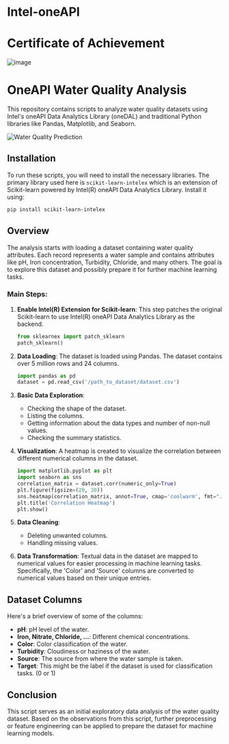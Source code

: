 # Intel-oneAPI

# Certificate of Achievement

![image](https://github.com/user-attachments/assets/8615397e-189b-4575-bd88-951340a16d5b)

# OneAPI Water Quality Analysis

This repository contains scripts to analyze water quality datasets using Intel's oneAPI Data Analytics Library (oneDAL) and traditional Python libraries like Pandas, Matplotlib, and Seaborn.

![Water Quality Prediction](https://github.com/Aditya3012Purwar/Intel-oneAPI/assets/103439955/11e84689-5ab6-48e9-aaf2-fc4e012bdc98)


## Installation

To run these scripts, you will need to install the necessary libraries. The primary library used here is `scikit-learn-intelex` which is an extension of Scikit-learn powered by Intel(R) oneAPI Data Analytics Library. Install it using:

```bash
pip install scikit-learn-intelex
```

## Overview

The analysis starts with loading a dataset containing water quality attributes. Each record represents a water sample and contains attributes like pH, Iron concentration, Turbidity, Chloride, and many others. The goal is to explore this dataset and possibly prepare it for further machine learning tasks.

### Main Steps:

1. **Enable Intel(R) Extension for Scikit-learn**:
   This step patches the original Scikit-learn to use Intel(R) oneAPI Data Analytics Library as the backend.
   
   ```python
   from sklearnex import patch_sklearn
   patch_sklearn()
   ```

2. **Data Loading**:
   The dataset is loaded using Pandas. The dataset contains over 5 million rows and 24 columns.
   
   ```python
   import pandas as pd
   dataset = pd.read_csv('/path_to_dataset/dataset.csv')
   ```

3. **Basic Data Exploration**:
   - Checking the shape of the dataset.
   - Listing the columns.
   - Getting information about the data types and number of non-null values.
   - Checking the summary statistics.

4. **Visualization**:
   A heatmap is created to visualize the correlation between different numerical columns in the dataset.
   
   ```python
   import matplotlib.pyplot as plt
   import seaborn as sns
   correlation_matrix = dataset.corr(numeric_only=True)
   plt.figure(figsize=(20, 20))
   sns.heatmap(correlation_matrix, annot=True, cmap='coolwarm', fmt=".2f", square=True)
   plt.title('Correlation Heatmap')
   plt.show()
   ```

5. **Data Cleaning**:
   - Deleting unwanted columns.
   - Handling missing values.

6. **Data Transformation**:
   Textual data in the dataset are mapped to numerical values for easier processing in machine learning tasks. Specifically, the 'Color' and 'Source' columns are converted to numerical values based on their unique entries.

## Dataset Columns

Here's a brief overview of some of the columns:

- **pH**: pH level of the water.
- **Iron, Nitrate, Chloride, ...**: Different chemical concentrations.
- **Color**: Color classification of the water.
- **Turbidity**: Cloudiness or haziness of the water.
- **Source**: The source from where the water sample is taken.
- **Target**: This might be the label if the dataset is used for classification tasks. (0 or 1)

## Conclusion

This script serves as an initial exploratory data analysis of the water quality dataset. Based on the observations from this script, further preprocessing or feature engineering can be applied to prepare the dataset for machine learning models.
